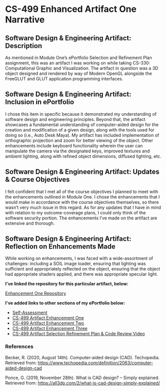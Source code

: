 # CS-499 Enhanced Artifact One Narrative

## Software Design & Engineering Artifact: Description
As mentioned in Module One’s ePortfolio Selection and Refinement Plan assignment, this was an artifact I was working on while taking CS-330: Computational Graphic and Visualization. The artifact in question was a 3D object designed and rendered by way of Modern OpenGL alongside the FreeGLUT and GLUT application programming interfaces.

## Software Design & Engineering Artifact: Inclusion in ePortfolio
I chose this item in specific because it demonstrated my understanding of software design and engineering principles. Beyond that, the artifact showcases a fundamental understanding of computer-aided design for the creation and modification of a given design, along with the tools used for doing so (i.e., Auto Desk Maya). My artifact has included implementation of orthographic projection and zoom for better viewing of the object. Other enhancements include keyboard functionality wherein the user can manipulate the camera via the designated keys, improved textures and ambient lighting, along with refined object dimensions, diffused lighting, etc.  

## Software Design & Engineering Artifact: Updates & Course Objectives
I felt confident that I met all of the course objectives I planned to meet with the enhancements outlined in Module One. I chose the enhancements that I would make in accordance with the course objectives themselves, so there wasn’t very much issue in this regard. As for any updates that I have in mind with relation to my outcome-coverage plans, I could only think of the software security portion. The enhancements I’ve made on the artifact are extensive and thorough.

## Software Design & Engineering Artifact: Reflection on Enhancements Made
While working on enhancements, I was faced with a wide-assortment of challenges: including a SOIL image loader, ensuring that lighting was sufficient and appropriately reflected on the object, ensuring that the object had appropriate shaders applied, and there was appropriate specular light.

**I've linked the repository for this particular artifact, below:**

[Enhancement One Repository](https://github.com/LHSYH/CS-499ArtifactEhancementOne)

**I've added links to other sections of my ePortfolio below:**<br>
* [Self-Assessment](https://lhsyh.github.io/index.html)<br>
* [CS-499 Artifact Enhancement One](https://lhsyh.github.io/CS-499ArtifactOne.html)<br>
* [CS-499 Artifact Enhancement Two](https://lhsyh.github.io/CS-499ArtifactTwo.html)<br>
* [CS-499 Artifact Enhancement Three](https://lhsyh.github.io/CS-499ArtifactThree.html)<br>
* [CS-499 Artifact Selection Refinement Plan & Code Review Video](https://lhsyh.github.io/CS-499CodeReviewVideo.html)



### References
Becker, R. (2020, August 14th). Computer-aided design (CAD). Techopedia. Retrieved from: https://www.techopedia.com/definition/2063/computer-aided-design-cad

Ponce, G. (2019, November 28th). What is CAD design? – Simply explained. Retrieved from: https://all3dp.com/2/what-is-cad-design-simply-explained/

